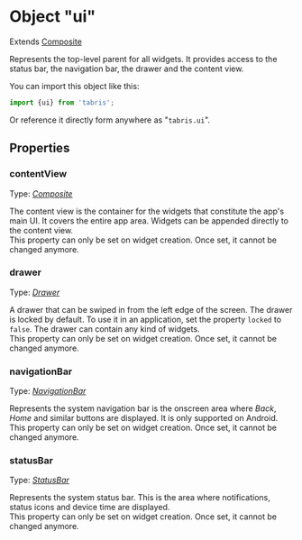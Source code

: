 ---
---
# Object "ui"

Extends [Composite](Composite.md)

Represents the top-level parent for all widgets. It provides access to the status bar, the navigation bar, the drawer and the content view.

You can import this object like this:
```js
import {ui} from 'tabris';
```
Or reference it directly form anywhere as "`tabris.ui`".
## Properties

### contentView


Type: *[Composite](Composite.md)*

The content view is the container for the widgets that constitute the app's main UI. It covers the entire app area. Widgets can be appended directly to the content view.<br/>This property can only be set on widget creation. Once set, it cannot be changed anymore.

### drawer


Type: *[Drawer](Drawer.md)*

A drawer that can be swiped in from the left edge of the screen. The drawer is locked by default. To use it in an application, set the property `locked` to `false`. The drawer can contain any kind of widgets.<br/>This property can only be set on widget creation. Once set, it cannot be changed anymore.

### navigationBar


Type: *[NavigationBar](NavigationBar.md)*

Represents the system navigation bar is the onscreen area where *Back*, *Home* and similar buttons are displayed. It is only supported on Android.<br/>This property can only be set on widget creation. Once set, it cannot be changed anymore.

### statusBar


Type: *[StatusBar](StatusBar.md)*

Represents the system status bar. This is the area where notifications, status icons and device time are displayed.<br/>This property can only be set on widget creation. Once set, it cannot be changed anymore.

